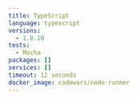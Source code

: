 ```yaml
---
title: TypeScript
language: typescript
versions:
  - 1.8.10
tests:
  - Mocha
packages: []
services: []
timeout: 12 seconds
docker_image: codewars/node-runner
---
```

